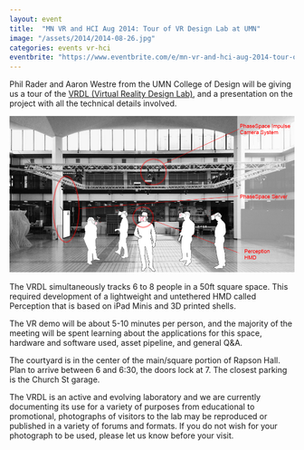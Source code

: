 ```yaml
---
layout: event
title:  "MN VR and HCI Aug 2014: Tour of VR Design Lab at UMN"
image: "/assets/2014/2014-08-26.jpg"
categories: events vr-hci
eventbrite: "https://www.eventbrite.com/e/mn-vr-and-hci-aug-2014-tour-of-vr-design-lab-at-umn-tickets-12641305485?aff=ebdsoporgprofile"
---
```


Phil Rader and Aaron Westre from the UMN College of Design will be giving us a tour of the [VRDL (Virtual Reality Design Lab)](http://vr.design.umn.edu/), and a presentation on the project with all the technical details involved.

![umn courtyard illustration](/assets/2014/2014-08-26-socialvrcourtyardnoted.jpg)

The VRDL simultaneously tracks 6 to 8 people in a 50ft square space. This required development of a lightweight and untethered HMD called Perception that is based on iPad Minis and 3D printed shells.

The VR demo will be about 5-10 minutes per person, and the majority of the meeting will be spent learning about the applications for this space, hardware and software used, asset pipeline, and general Q&A.

The courtyard is in the center of the main/square portion of Rapson Hall. Plan to arrive between 6 and 6:30, the doors lock at 7. The closest parking is the Church St garage.

The VRDL is an active and evolving laboratory and we are currently documenting its use for a variety of purposes from educational to promotional, photographs of visitors to the lab may be reproduced or published in a variety of forums and formats. If you do not wish for your photograph to be used, please let us know before your visit. 


